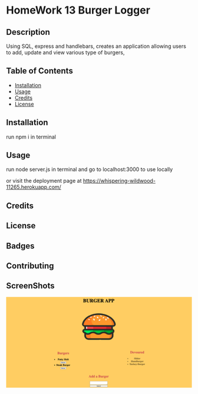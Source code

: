 # HomeWork 13 Burger Logger

## Description 


Using SQL, express and handlebars, creates an application allowing users to add, update and view various type of burgers,


## Table of Contents


* [Installation](#installation)
* [Usage](#usage)
* [Credits](#credits)
* [License](#license)


## Installation

run npm i in terminal


## Usage 

run node server.js in terminal and go to localhost:3000 to use locally

or visit the deployment page at https://whispering-wildwood-11265.herokuapp.com/


## Credits





## License


## Badges




## Contributing



## ScreenShots

![screenshot HW#13](public/assets/img/HW13.png?raw=true)

